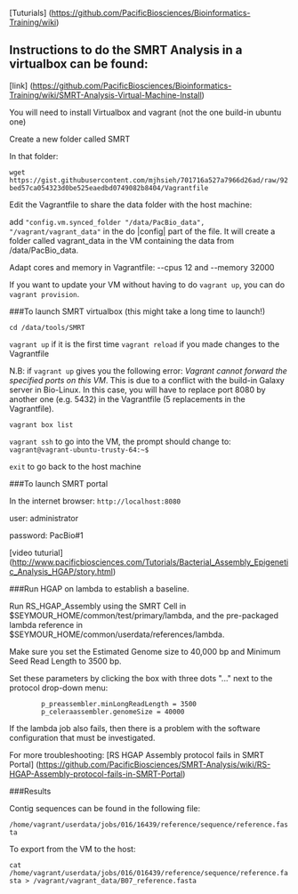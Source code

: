 
[Tuturials] (https://github.com/PacificBiosciences/Bioinformatics-Training/wiki)

## Instructions to do the SMRT Analysis in a virtualbox can be found:
[link] (https://github.com/PacificBiosciences/Bioinformatics-Training/wiki/SMRT-Analysis-Virtual-Machine-Install)

You will need to install Virtualbox and vagrant (not the one build-in ubuntu one)

Create a new folder called SMRT

In that folder:

```wget https://gist.githubusercontent.com/mjhsieh/701716a527a7966d26ad/raw/92bed57ca054323d0be525eaedbd0749082b8404/Vagrantfile```

Edit the Vagrantfile to share the data folder with the host machine: 

add `"config.vm.synced_folder "/data/PacBio_data", "/vagrant/vagrant_data"` in the do |config| part of the file. It will create a folder called vagrant_data in the VM containing the data from /data/PacBio_data. 

Adapt cores and memory in Vagrantfile:
--cpus 12 and --memory 32000

If you want to update your VM without having to do `vagrant up`, you can do `vagrant provision`. 


###To launch SMRT virtualbox (this might take a long time to launch!)

`cd /data/tools/SMRT`

`vagrant up` if it is the first time 
`vagrant reload` if you made changes to the Vagrantfile

N.B: if `vagrant up` gives you the following error: *Vagrant cannot forward the specified ports on this VM*. This is due to a conflict with the build-in Galaxy server in Bio-Linux. In this case, you will have to replace port 8080 by another one (e.g. 5432) in the Vagrantfile (5 replacements in the Vagrantfile).

`vagrant box list`

`vagrant ssh` to go into the VM, the prompt should change to: ```vagrant@vagrant-ubuntu-trusty-64:~$```

`exit` to go back to the host machine 

###To launch SMRT portal 

In the internet browser: `http://localhost:8080`

user: administrator

password: PacBio#1 

[video tuturial] (http://www.pacificbiosciences.com/Tutorials/Bacterial_Assembly_Epigenetic_Analysis_HGAP/story.html)

###Run HGAP on lambda to establish a baseline.

Run RS_HGAP_Assembly using the SMRT Cell in $SEYMOUR_HOME/common/test/primary/lambda, and the pre-packaged lambda reference in $SEYMOUR_HOME/common/userdata/references/lambda. 

Make sure you set the Estimated Genome size to 40,000 bp and Minimum Seed Read Length to 3500 bp. 

Set these parameters by clicking the box with three dots "..." next to the protocol drop-down menu:

            p_preassembler.minLongReadLength = 3500
            p_celeraassembler.genomeSize = 40000  

If the lambda job also fails, then there is a problem with the software configuration that must be investigated. 

For more troubleshooting: 
[RS HGAP Assembly protocol fails in SMRT Portal] (https://github.com/PacificBiosciences/SMRT-Analysis/wiki/RS-HGAP-Assembly-protocol-fails-in-SMRT-Portal)

###Results

Contig sequences can be found in the following file:

`/home/vagrant/userdata/jobs/016/16439/reference/sequence/reference.fasta`

To export from the VM to the host:

`cat /home/vagrant/userdata/jobs/016/016439/reference/sequence/reference.fasta > /vagrant/vagrant_data/B07_reference.fasta`
